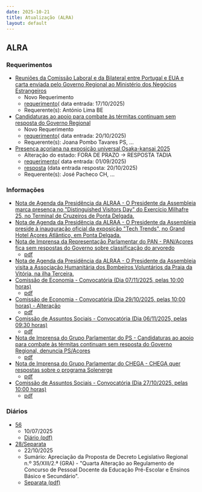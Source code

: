 ```yaml
---
date: 2025-10-21
title: Atualização (ALRA)
layout: default
---
```

## ALRA

### Requerimentos

* [Reuniões da Comissão Laboral e da Bilateral entre Portugal e EUA e carta enviada pelo Governo Regional ao Ministério dos Negócios Estrangeiros](http://base.alra.pt:82/4DACTION/w_pesquisa_registo/4/8986)
  * Novo Requerimento
  * [requerimento](http://base.alra.pt:82/Doc_Req/XIIIreque439.pdf)( data entrada: 17/10/2025)
  * Requerente(s): António Lima BE
* [Candidaturas ao apoio para combate às térmitas continuam sem resposta do Governo Regional](http://base.alra.pt:82/4DACTION/w_pesquisa_registo/4/8988)
  * Novo Requerimento
  * [requerimento](http://base.alra.pt:82/Doc_Req/XIIIreque440.pdf)( data entrada: 20/10/2025)
  * Requerente(s): Joana Pombo Tavares PS, ...
* [Presença açoriana na exposição universal Osaka-kansai 2025](http://base.alra.pt:82/4DACTION/w_pesquisa_registo/4/8928)
  * Alteração do estado: FORA DE PRAZO → RESPOSTA TADIA
  * [requerimento](http://base.alra.pt:82/Doc_Req/XIIIreque403.pdf)( data entrada: 01/09/2025)
  * [resposta](http://base.alra.pt:82/Doc_Req/XIIIrequeresp403.pdf) (data entrada resposta: 20/10/2025)
  * Requerente(s): José Pacheco CH, ...

### Informações

* [Nota de Agenda da Presidência da ALRAA - O Presidente da Assembleia marca presença no "Distinguished Visitors Day" do Exercício Milhafre 25, no Terminal de Cruzeiros de Ponta Delgada.](http://base.alra.pt:82/4DACTION/w_pesquisa_registo/8/22224)
* [Nota de Agenda da Presidência da ALRAA - O Presidente da Assembleia preside à inauguração oficial da exposição  "Tech Trends", no Grand Hotel Açores Atlântico, em Ponta Delgada.](http://base.alra.pt:82/4DACTION/w_pesquisa_registo/8/22225)
* [Nota de Imprensa da Representação Parlamentar do PAN - PAN/Açores fica sem respostas do Governo sobre classificação do arvoredo](http://base.alra.pt:82/4DACTION/w_pesquisa_registo/8/22227)
  * [pdf](http://base.alra.pt:82/Doc_Noticias/NI22227.pdf)
* [Nota de Agenda da Presidência da ALRAA - O Presidente da Assembleia visita a Associação Humanitária dos Bombeiros Voluntários da Praia da Vitória, na ilha Terceira.](http://base.alra.pt:82/4DACTION/w_pesquisa_registo/8/22228)
* [Comissão de Economia - Convocatória (Dia 07/11/2025, pelas 10:00 horas)](http://base.alra.pt:82/4DACTION/w_pesquisa_registo/8/22229)
  * [pdf](http://base.alra.pt:82/Doc_Noticias/NI22229.pdf)
* [Comissão de Economia - Convocatória (Dia 29/10/2025, pelas 10:00 horas) - Alteração](http://base.alra.pt:82/4DACTION/w_pesquisa_registo/8/22230)
  * [pdf](http://base.alra.pt:82/Doc_Noticias/NI22230.pdf)
* [Comissão de Assuntos Sociais - Convocatória (Dia 06/11/2025, pelas 09:30 horas)](http://base.alra.pt:82/4DACTION/w_pesquisa_registo/8/22231)
  * [pdf](http://base.alra.pt:82/Doc_Noticias/NI22231.pdf)
* [Nota de Imprensa do Grupo Parlamentar do PS - Candidaturas ao apoio para combate às térmitas continuam sem resposta do Governo Regional, denuncia PS/Açores](http://base.alra.pt:82/4DACTION/w_pesquisa_registo/8/22232)
  * [pdf](http://base.alra.pt:82/Doc_Noticias/NI22232.pdf)
* [Nota de Imprensa do Grupo Parlamentar do CHEGA - CHEGA quer respostas sobre o programa Solenerge](http://base.alra.pt:82/4DACTION/w_pesquisa_registo/8/22233)
  * [pdf](http://base.alra.pt:82/Doc_Noticias/NI22233.pdf)
* [Comissão de Assuntos Sociais - Convocatória (Dia 27/10/2025, pelas 10:00 horas)](http://base.alra.pt:82/4DACTION/w_pesquisa_registo/8/22234)
  * [pdf](http://base.alra.pt:82/Doc_Noticias/NI22234.pdf)

### Diários

* [56](http://base.alra.pt:82/4DACTION/w_pesquisa_registo/10/2896)
  * 10/07/2025
  * [Diário (pdf)](http://base.alra.pt:82/Diario/XIII56.pdf)
* [28/Separata](http://base.alra.pt:82/4DACTION/w_pesquisa_registo/10/2898)
  * 22/10/2025
  * Sumário: Apreciação da Proposta de Decreto Legislativo Regional n.º 35/XIII/2.ª (GRA) - "Quarta Alteração ao Regulamento de Concurso de Pessoal Docente da Educação Pré-Escolar e Ensinos Básico e Secundário".
  * [Separata (pdf)](http://base.alra.pt:82/Diario/XIII28sepa.pdf)
